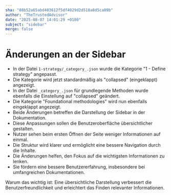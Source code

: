 ```yaml
---
sha: "08b52a65abd403612f5df4029d2d518a8d5ca89b"
author: "TheTrustedAdvisor"
date: "2025-08-07 14:01:29 +0100"
subject: "sidebar"
merge: false
---
```


# Änderungen an der Sidebar

- In der Datei `1-strategy/_category_.json` wurde die Kategorie "1 - Define strategy" angepasst.
- Die Kategorie wird jetzt standardmäßig als "collapsed" (eingeklappt) angezeigt.
- In der Datei `_category_.json` für grundlegende Methoden wurde ebenfalls die Einstellung auf "collapsed" geändert.
- Die Kategorie "Foundational methodologies" wird nun ebenfalls eingeklappt angezeigt.
- Beide Änderungen betreffen die Darstellung der Sidebar in der Dokumentation.
- Diese Anpassungen sollen die Benutzeroberfläche übersichtlicher gestalten.
- Nutzer sehen beim ersten Öffnen der Seite weniger Informationen auf einmal.
- Die Struktur wird klarer und ermöglicht eine bessere Navigation durch die Inhalte.
- Die Änderungen helfen, den Fokus auf die wichtigsten Informationen zu lenken.
- Sie fördern eine bessere Benutzererfahrung, insbesondere bei umfangreichen Dokumentationen.

Warum das wichtig ist: Eine übersichtliche Darstellung verbessert die Benutzerfreundlichkeit und erleichtert das Finden relevanter Informationen.

